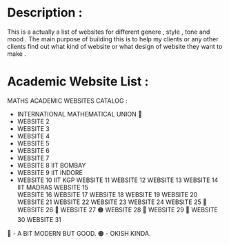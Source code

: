 # Description :
This is a actually a list of websites for different genere , style , tone and mood . The main purpose of building this is to help my clients or any other clients find out what kind of website or what design of website they want to make .

# Academic Website List :
MATHS ACADEMIC WEBSITES CATALOG :

- INTERNATIONAL MATHEMATICAL UNION  🔴
- WEBSITE 2
- WEBSITE 3
- WEBSITE 4
- WEBSITE 5
- WEBSITE 6
- WEBSITE 7
- WEBSITE 8  IIT BOMBAY
- WEBSITE 9	IIT INDORE
- WEBSITE 10	IIT KGP
WEBSITE 11
WEBSITE 12
WEBSITE 13
WEBSITE 14	IIT MADRAS
WEBSITE 15	
WEBSITE 16
WEBSITE 17
WEBSITE 18
WEBSITE 19
WEBSITE 20
WEBSITE 21
WEBSITE 22
WEBSITE 23
WEBSITE 24
WEBSITE 25	🔴
WEBSITE 26 🔴
WEBSITE 27 🟠
WEBSITE 28 🔴
WEBSITE 29 🔴
WEBSITE 30 
WEBSITE 31


🔴 - A BIT MODERN BUT GOOD.
🟠 - OKISH KINDA.

